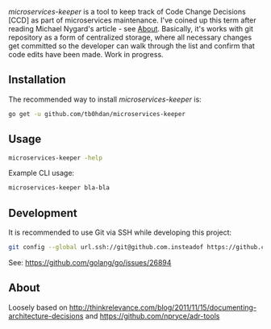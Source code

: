 *microservices-keeper* is a tool to keep track of Code Change Decisions [CCD] as part of microservices maintenance.
I've coined up this term after reading Michael Nygard's article - see [About](#about).
Basically, it's works with git repository as a form of centralized storage,
where all necessary changes get committed so the developer can walk through
the list and confirm that code edits have been made. Work in progress.


Installation
------------

The recommended way to install *microservices-keeper* is:

```sh
go get -u github.com/tb0hdan/microservices-keeper
```

Usage
------------

```sh
microservices-keeper -help
```

Example CLI usage:

```sh
microservices-keeper bla-bla
```

Development
------------

It is recommended to use Git via SSH while developing this project:

```sh
git config --global url.ssh://git@github.com.insteadof https://github.com
```

See: https://github.com/golang/go/issues/26894


About
------------
Loosely based on http://thinkrelevance.com/blog/2011/11/15/documenting-architecture-decisions
and https://github.com/npryce/adr-tools
